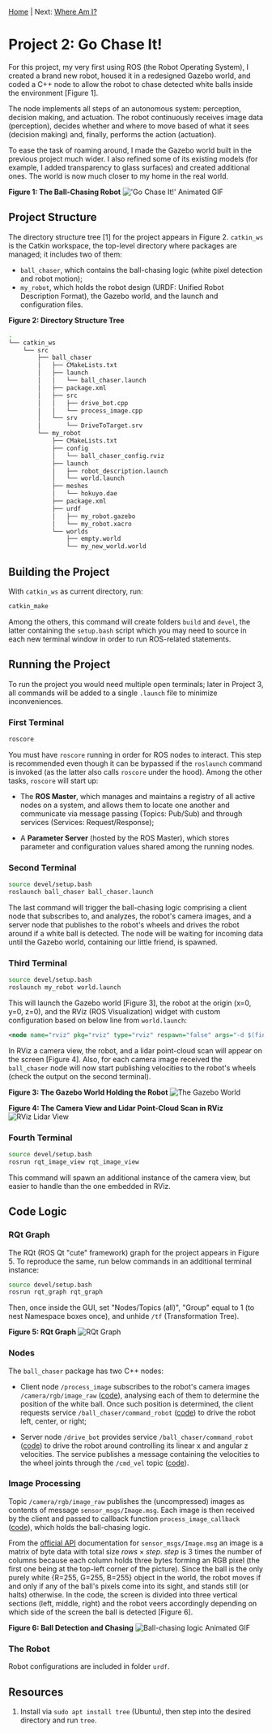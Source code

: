 [Home](../../README.md) | Next: [Where Am I?](../p3/p3-where-am-i.md)

# Project 2: Go Chase It!

For this project, my very first using ROS (the Robot Operating System), I created a brand new robot, housed it in a redesigned Gazebo world, and coded a C++ node to allow the robot to chase detected white balls inside the environment [Figure 1].

The node implements all steps of an autonomous system: perception, decision making, and actuation. The robot continuously receives image data (perception), decides whether and where to move based of what it sees (decision making) and, finally, performs the action (actuation).

To ease the task of roaming around, I made the Gazebo world built in the previous project much wider. I also refined some of its existing models (for example, I added transparency to glass surfaces) and created additional ones. The world is now much closer to my home in the real world.

__Figure 1: The Ball-Chasing Robot__
!['Go Chase It!' Animated GIF](./img/mov2.gif)

## Project Structure

The directory structure tree [1] for the project appears in Figure 2. `catkin_ws` is the Catkin workspace, the top-level directory where packages are managed; it includes two of them:

* `ball_chaser`, which contains the ball-chasing logic (white pixel detection and robot motion);
* `my_robot`, which holds the robot design (URDF: Unified Robot Description Format), the Gazebo world, and the launch and configuration files.

__Figure 2: Directory Structure Tree__

```bash
.
└── catkin_ws
    └── src
        ├── ball_chaser
        │   ├── CMakeLists.txt
        │   ├── launch
        │   │   └── ball_chaser.launch
        │   ├── package.xml
        │   ├── src
        │   │   ├── drive_bot.cpp
        │   │   └── process_image.cpp
        │   └── srv
        │       └── DriveToTarget.srv
        └── my_robot
            ├── CMakeLists.txt
            ├── config
            │   └── ball_chaser_config.rviz
            ├── launch
            │   ├── robot_description.launch
            │   └── world.launch
            ├── meshes
            │   └── hokuyo.dae
            ├── package.xml
            ├── urdf
            │   ├── my_robot.gazebo
            │   └── my_robot.xacro
            └── worlds
                ├── empty.world
                └── my_new_world.world
```

## Building the Project

With `catkin_ws` as current directory, run:

```bash
catkin_make
```

Among the others, this command will create folders `build` and `devel`, the latter containing the `setup.bash` script which you may need to source in each new terminal window in order to run ROS-related statements.

## Running the Project

To run the project you would need multiple open terminals; later in Project 3, all commands will be added to a single `.launch` file to minimize inconveniences.

### First Terminal

```bash
roscore
```

You must have `roscore` running in order for ROS nodes to interact. This step is recommended even though it can be bypassed if the `roslaunch` command is invoked (as the latter also calls `roscore` under the hood). Among the other tasks, `roscore` will start up:

* The __ROS Master__, which manages and maintains a registry of all active nodes on a system, and allows them to locate one another and communicate via message passing (Topics: Pub/Sub) and through services (Services: Request/Response);

* A __Parameter Server__ (hosted by the ROS Master), which stores parameter and configuration values shared among the running nodes.

### Second Terminal

```bash
source devel/setup.bash
roslaunch ball_chaser ball_chaser.launch
```

The last command will trigger the ball-chasing logic comprising a client node that subscribes to, and analyzes, the robot's camera images, and a server node that publishes to the robot's wheels and drives the robot around if a white ball is detected. The node will be waiting for incoming data until the Gazebo world, containing our little friend, is spawned.

### Third Terminal

```bash
source devel/setup.bash
roslaunch my_robot world.launch
```

This will launch the Gazebo world [Figure 3], the robot at the origin (x=0, y=0, z=0), and the RViz (ROS Visualization) widget with custom configuration based on below line from `world.launch`:

```xml
<node name="rviz" pkg="rviz" type="rviz" respawn="false" args="-d $(find my_robot)/config/ball_chaser_config.rviz"/>
```

In RViz a camera view, the robot, and a lidar point-cloud scan will appear on the screen [Figure 4]. Also, for each camera image received the `ball_chaser` node will now start publishing velocities to the robot's wheels (check the output on the second terminal).

__Figure 3: The Gazebo World Holding the Robot__
![The Gazebo World](./img/img2.png)

__Figure 4: The Camera View and Lidar Point-Cloud Scan in RViz__
![RViz Lidar View](./img/img3.png)

### Fourth Terminal

```bash
source devel/setup.bash
rosrun rqt_image_view rqt_image_view
```

This command will spawn an additional instance of the camera view, but easier to handle than the one embedded in RViz.

## Code Logic

### RQt Graph

The RQt (ROS Qt "cute" framework) graph for the project appears in Figure 5. To reproduce the same, run below commands in an additional terminal instance:

```bash
source devel/setup.bash
rosrun rqt_graph rqt_graph
```

Then, once inside the GUI, set "Nodes/Topics (all)", "Group" equal to 1 (to nest Namespace boxes once), and unhide `/tf` (Transformation Tree).

__Figure 5: RQt Graph__
![RQt Graph](./img/img4.png)

### Nodes

The `ball_chaser` package has two C++ nodes:

* Client node `/process_image` subscribes to the robot's camera images `/camera/rgb/image_raw` ([code](https://github.com/federicomariamassari/udacity-rsend/blob/main/projects/p2/catkin_ws/src/ball_chaser/src/process_image.cpp#L92)), analysing each of them to determine the position of the white ball. Once such position is determined, the client requests service `/ball_chaser/command_robot` ([code](https://github.com/federicomariamassari/udacity-rsend/blob/main/projects/p2/catkin_ws/src/ball_chaser/src/process_image.cpp#L89)) to drive the robot left, center, or right;

* Server node `/drive_bot` provides service `/ball_chaser/command_robot` ([code](https://github.com/federicomariamassari/udacity-rsend/blob/main/projects/p2/catkin_ws/src/ball_chaser/src/drive_bot.cpp#L45)) to drive the robot around controlling its linear x and angular z velocities. The service publishes a message containing the velocities to the wheel joints through the `/cmd_vel` topic ([code](https://github.com/federicomariamassari/udacity-rsend/blob/main/projects/p2/catkin_ws/src/ball_chaser/src/drive_bot.cpp#L42)).

### Image Processing

Topic `/camera/rgb/image_raw` publishes the (uncompressed) images as contents of message `sensor_msgs/Image.msg`. Each image is then received by the client and passed to callback function `process_image_callback` ([code](https://github.com/federicomariamassari/udacity-rsend/blob/main/projects/p2/catkin_ws/src/ball_chaser/src/process_image.cpp#L31)), which holds the ball-chasing logic.

From the [official API](https://docs.ros.org/en/noetic/api/sensor_msgs/html/msg/Image.html) documentation for `sensor_msgs/Image.msg` an image is a matrix of byte data with total size $rows \times step$. $step$ is 3 times the number of columns because each column holds three bytes forming an RGB pixel (the first one being at the top-left corner of the picture). Since the ball is the only purely white {R=255, G=255, B=255} object in the world, the robot moves if and only if any of the ball's pixels come into its sight, and stands still (or halts) otherwise. In the code, the screen is divided into three vertical sections (left, middle, right) and the robot veers accordingly depending on which side of the screen the ball is detected [Figure 6].

__Figure 6: Ball Detection and Chasing__
![Ball-chasing logic Animated GIF](./img/mov3.gif)

### The Robot

Robot configurations are included in folder `urdf`. 

## Resources

1. Install via `sudo apt install tree` (Ubuntu), then step into the desired directory and run `tree`.
